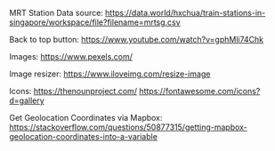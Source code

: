 

MRT Station Data source:
https://data.world/hxchua/train-stations-in-singapore/workspace/file?filename=mrtsg.csv

Back to top button:
https://www.youtube.com/watch?v=gphMli74Chk

Images:
https://www.pexels.com/

Image resizer:
https://www.iloveimg.com/resize-image

Icons:
https://thenounproject.com/
https://fontawesome.com/icons?d=gallery

Get Geolocation Coordinates via Mapbox:
https://stackoverflow.com/questions/50877315/getting-mapbox-geolocation-coordinates-into-a-variable